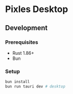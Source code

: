# Pixles Desktop

## Development

### Prerequisites

- Rust 1.86+
- Bun

### Setup

```bash
bun install
bun run tauri dev # desktop
```
